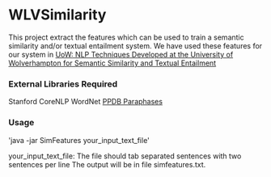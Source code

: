 WLVSimilarity
=============

This project extract the features which can be used to train a semantic similarity and/or textual entailment system.
We have used these features for our system in [UoW: NLP Techniques Developed at the University of Wolverhampton for Semantic Similarity and Textual Entailment](http://alt.qcri.org/semeval2014/cdrom/pdf/SemEval139.pdf)

### External Libraries Required
Stanford CoreNLP
WordNet
[PPDB Paraphases](http://paraphrase.org/#/download)

### Usage
'java -jar SimFeatures your_input_text_file'

your_input_text_file: The file should tab separated sentences with two sentences per line
The output will be in file simfeatures.txt.
  

